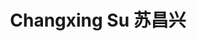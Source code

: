 ---
layout: page
title: Changxing Su 苏昌兴
description: Master's Student<br />硕士研究生<br />&nbsp;
img: /assets/img/changxing.png
email: 12233060@mail.sustech.edu.cn
bio: >
    They are too lazy to leave anything here.
bio_cn: >
    这个人很懒，什么也没留下。
importance: 34
category: student
---